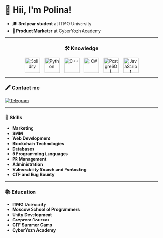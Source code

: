 <div align="left">

# 👋 Hii, I'm Polina! 

- 🎓 **3rd year student** at ITMO University
- 💼 **Product Marketer** at CyberYozh Academy

---
<div align="center">
  
### 🛠️ Knowledge
<div style="display: flex; justify-content: center; gap: 15px; flex-wrap: wrap;">
  <img src="https://cdn.jsdelivr.net/gh/devicons/devicon@latest/icons/solidity/solidity-original.svg" width="50" height="50" title="Solidity" />
  <img src="https://cdn.jsdelivr.net/gh/devicons/devicon@latest/icons/python/python-original.svg" width="50" height="50" title="Python" />
  <img src="https://cdn.jsdelivr.net/gh/devicons/devicon@latest/icons/cplusplus/cplusplus-original.svg" width="50" height="50" title="C++" />
  <img src="https://cdn.jsdelivr.net/gh/devicons/devicon@latest/icons/csharp/csharp-original.svg" width="50" height="50" title="C#" />
  <img src="https://cdn.jsdelivr.net/gh/devicons/devicon@latest/icons/postgresql/postgresql-original.svg" width="50" height="50" title="PostgreSQL" />
  <img src="https://cdn.jsdelivr.net/gh/devicons/devicon@latest/icons/javascript/javascript-original.svg" width="50" height="50" title="JavaScript" />
</div>

---
<div align="left">
  
### 🖋 Contact me
[![Telegram](https://img.shields.io/badge/Telegram-2CA5E0?style=for-the-badge&logo=telegram&logoColor=white)](https://t.me/your_telegram)

</div>

---

<div align="left">

### 🎯 Skills

- **Marketing** 
- **SMM** 
- **Web Development** 
- **Blockchain Technologies** 
- **Databases** 
- **5 Programming Languages** 
- **PR Management** 
- **Administration** 
- **Vulnerability Search and Pentesting** 
- **CTF and Bug Bounty** 

---

### 📚 Education

- **ITMO University** 
- **Moscow School of Programmers** 
- **Unity Development** 
- **Gazprom Courses** 
- **CTF Summer Camp** 
- **CyberYozh Academy** 

</div>

